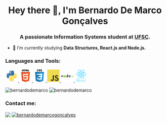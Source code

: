<h1 align="center">Hey there 👋, I'm Bernardo De Marco Gonçalves</h1>
<h3 align="center">A passionate Information Systems student at <a href="https://ufsc.br/">UFSC<a/>.</h3>

- 🌱 I’m currently studying **Data Structures, React.js and Node.js.**

<h3 align="left">Languages and Tools:</h3>
<p align="left">  <a href="https://www.python.org" target="_blank" rel="noreferrer"> <img src="https://raw.githubusercontent.com/devicons/devicon/master/icons/python/python-original.svg" alt="python" width="40" height="40"/> </a> <a href="https://developer.mozilla.org/en-US/docs/Web/HTML" target="_blank" rel="noreferrer"> <img src="https://raw.githubusercontent.com/devicons/devicon/master/icons/html5/html5-original-wordmark.svg" alt="html5" width="40" height="40"/> </a><a href="https://developer.mozilla.org/en-US/docs/Web/CSS" target="_blank" rel="noreferrer"> <img src="https://raw.githubusercontent.com/devicons/devicon/master/icons/css3/css3-original-wordmark.svg" alt="css3" width="40" height="40"/> </a> <a href="https://developer.mozilla.org/en-US/docs/Web/JavaScript" target="_blank" rel="noreferrer"> <img src="https://raw.githubusercontent.com/devicons/devicon/master/icons/javascript/javascript-original.svg" alt="javascript" width="40" height="40"/> </a></a> <a href="https://nodejs.org" target="_blank" rel="noreferrer"> <img src="https://raw.githubusercontent.com/devicons/devicon/master/icons/nodejs/nodejs-original-wordmark.svg" alt="nodejs" width="40" height="40"/> </a> <a href="https://reactjs.org/" target="_blank" rel="noreferrer"> <img src="https://raw.githubusercontent.com/devicons/devicon/master/icons/react/react-original-wordmark.svg" alt="react" width="40" height="40"/> </a> </p>

<div>
  <img height="180em" src="https://github-readme-stats.vercel.app/api?username=bernardodemarco&show_icons=true&locale=en&theme=tokyonight" alt="bernardodemarco" />
  <img height="180em" src="https://github-readme-stats.vercel.app/api/top-langs?username=bernardodemarco&show_icons=true&locale=en&layout=compact&theme=tokyonight" alt="bernardodemarco" />
 </div>

<h3 align="left">Contact me:</h3>
<p align="left">
 <a href="mailto:bernardomg2004@gmail.com" target="_blank"><img align="center" src="https://img.shields.io/badge/Gmail-D14836?style=for-the-badge&logo=gmail&logoColor=white"/></a>
<a href="https://linkedin.com/in/bernardodemarcogoncalves" target="_blank"><img align="center" src="https://img.shields.io/badge/LinkedIn-0077B5?style=for-the-badge&logo=linkedin&logoColor=white" alt="bernardodemarcogoncalves"/></a>
</p>
